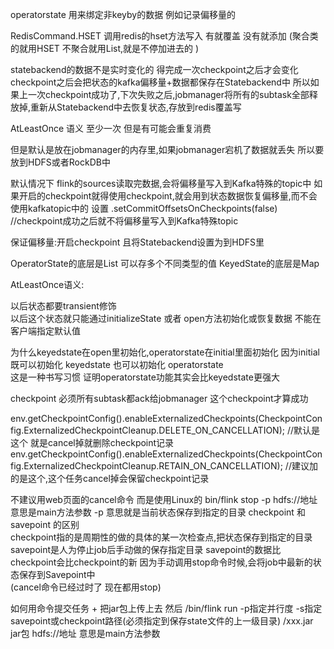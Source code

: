 
operatorstate 用来绑定非keyby的数据   例如记录偏移量的 
 

RedisCommand.HSET 调用redis的hset方法写入 有就覆盖 没有就添加 (聚合类的就用HSET 不聚合就用List,就是不停加进去的 )

statebackend的数据不是实时变化的 得完成一次checkpoint之后才会变化 checkpoint之后会把状态的kafka偏移量+数据都保存在Statebackend中
所以如果上一次checkpoint成功了,下次失败之后,jobmanager将所有的subtask全部释放掉,重新从Statebackend中去恢复状态,存放到redis覆盖写


AtLeastOnce 语义  至少一次 但是有可能会重复消费

但是默认是放在jobmanager的内存里,如果jobmanager宕机了数据就丢失 所以要放到HDFS或者RockDB中

默认情况下 flink的sources读取完数据,会将偏移量写入到Kafka特殊的topic中 
如果开启的checkpoint就得使用checkpoint,就会用到状态数据恢复偏移量,而不会使用kafkatopic中的
设置   .setCommitOffsetsOnCheckpoints(false)  //checkpoint成功之后就不将偏移量写入到Kafka特殊topic 

保证偏移量:开启checkpoint 且将Statebackend设置为到HDFS里

OperatorState的底层是List 可以存多个不同类型的值
KeyedState的底层是Map

AtLeastOnce语义: 

以后状态都要transient修饰  
以后这个状态就只能通过initializeState 或者 open方法初始化或恢复数据 不能在客户端指定默认值


为什么keyedstate在open里初始化,operatorstate在initial里面初始化 
   因为initial既可以初始化 keyedstate 也可以初始化 operatorstate  
   这是一种书写习惯 证明operatorstate功能其实会比keyedstate更强大


checkpoint 必须所有subtask都ack给jobmanager 这个checkpoint才算成功


env.getCheckpointConfig().enableExternalizedCheckpoints(CheckpointConfig.ExternalizedCheckpointCleanup.DELETE_ON_CANCELLATION); //默认是这个 就是cancel掉就删除checkpoint记录
env.getCheckpointConfig().enableExternalizedCheckpoints(CheckpointConfig.ExternalizedCheckpointCleanup.RETAIN_ON_CANCELLATION); //建议加的是这个,这个任务cancel掉会保留checkpoint记录

不建议用web页面的cancel命令  而是使用Linux的 bin/flink  stop -p hdfs://地址 意思是main方法参数    -p 意思就是当前状态保存到指定的目录
checkpoint 和 savepoint 的区别  
checkpoint指的是周期性的做的具体的某一次检查点,把状态保存到指定的目录
savepoint是人为停止job后手动做的保存指定目录 
savepoint的数据比checkpoint会比checkpoint的新
因为手动调用stop命令时候,会将job中最新的状态保存到Savepoint中  
(cancel命令已经过时了 现在都用stop)

如何用命令提交任务 +
把jar包上传上去 然后 /bin/flink run -p指定并行度  -s指定savepoint或checkpoint路径(必须指定到保存state文件的上一级目录)    /xxx.jar jar包  hdfs://地址 意思是main方法参数



